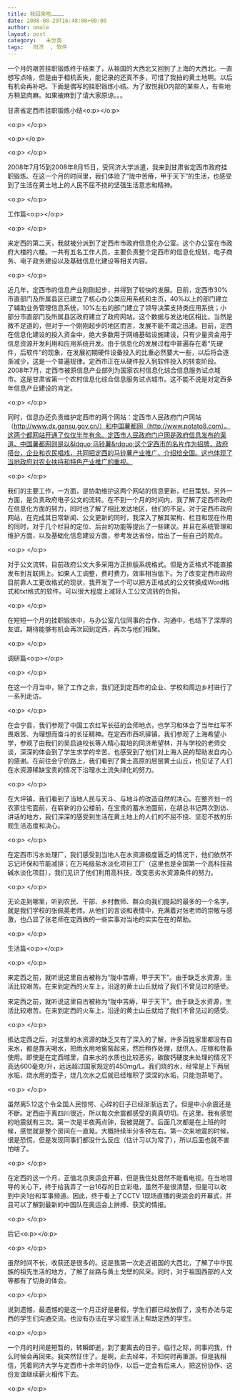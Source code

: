 ```yaml
---
title: 我回来啦…………
date: 2008-08-29T16:48:00+00:00
author: omale
layout: post
category:   未分类  
tags:   同济  , 软件
---
```

一个月的艰苦挂职锻炼终于结束了，从祖国的大西北又回到了上海的大西北。一直想写点啥，但是由于相机丢失，能记录的还真不多，可惜了我拍的黄土地啊。以后有机会再补吧。下面是偶写的挂职锻炼小结。为了取悦我D内部的某些人，有些地方稍显肉麻。如果被麻到了请大家原谅。。。

甘肃省定西市挂职锻炼小结<o:p></o:p>

<o:p> </o:p>

<o:p></o:p>

<o:p> </o:p>

2008年7月15到2008年8月15日，受同济大学派遣，我来到甘肃省定西市政府挂职锻炼。在这一个月的时间里，我们体验了&ldquo;陇中苦瘠，甲于天下&rdquo;的生活，也感受到了生活在黄土地上的人民不屈不挠的坚强生活意志和精神。

<o:p> </o:p>

工作篇<o:p></o:p>

<o:p> </o:p>

来定西的第二天，我就被分派到了定西市市政府信息化办公室。这个办公室在市政府大楼的六楼。一共有五名工作人员，主要负责整个定西市的信息化规划，电子商务、电子政务建设以及基础信息化建设等相关内容。

<o:p> </o:p>

近几年，定西市的信息产业刚刚起步，并得到了较快的发展。目前，定西市30%市直部门及所属县区已建立了核心办公类应用系统和主页，40%以上的部门建立了辅助业务管理信息系统，10%左右的部门建立了领导决策支持类应用系统；小部分市直部门及所属县区政府建立了政府网站。这个数据与发达地区相比，当然是微不足道的，但对于一个刚刚起步的地区而言，发展不能不谓之迅速。目前，定西在信息化建设的投入资金中，绝大多数用于网络基础设施建设，只有少量资金用于信息资源开发利用和应用系统开发。由于信息化的发展过程中普遍存在着&ldquo;先硬件，后软件&rdquo;的现象，在发展初期硬件设备投入的比重必然要大一些，以后将会逐渐减少，这是一个普遍规律。定西市正在从硬件投入到软件投入的转变阶段。2008年7月，定西市被原信息产业部列为国家农村信息化综合信息服务试点城市。这是甘肃省第一个农村信息化综合信息服务试点城市。这不能不说是对定西多年信息产业建设的肯定。

<o:p> </o:p>

同时，信息办还负责维护定西市的两个网站：定西市人民政府门户网站（http://www.dx.gansu.gov.cn/）和中国薯都网（http://www.potato8.com）。这两个都网站开通了仅仅半年有余。定西市人民政府门户网是政府信息发布的渠道。中国薯都网则是以&ldquo;马铃薯&rdquo;这个定西市的名片作为招牌，政府搭台，企业和农民唱戏，共同把定西的马铃薯产业推广、介绍给全国。这也体现了当地政府对农业扶持和特色产业推广的重视。

<o:p> </o:p>

我们的主要工作，一方面，是协助维护这两个网站的信息更新，栏目策划。另外一方面，是负责政府电子公文的流转。在不到一个月的时间内，我了解了定西市政府在信息化方面的努力，同时也了解了相比发达地区，他们的不足。对于定西市政府网站，在完成其日常新闻、公文更新的同时，我深入了解其架构、栏目和现在作用的同时，对于几个栏目的定位、后台的功能等提出了一些建议。并且在系统管理和维护方面，以及基础化信息建设方面，参考发达省份，给出了一些自己的观点。

<o:p> </o:p>

对于公文流转，目前政府公文大多采用方正排版系统格式。但是方正格式不能直接发布到互联网上。如果人工调整，费时费力，效率相当低下。为了改变定西市政府目前靠人工更改格式的现状，我开发了一个可以把方正格式的公文转换成Word格式和txt格式的软件。可以很大程度上减轻人工公文流转的负担。

<o:p> </o:p>

在短短一个月的挂职锻炼中，与办公室几位同事的合作、沟通中，也结下了深厚的友谊。期待能够有机会再次回到定西，再次与他们相聚。

<o:p> </o:p>

调研篇<o:p></o:p>

<o:p> </o:p>

在这一个月当中，除了工作之余，我们还到定西市的企业、学校和周边乡村进行了一系列走访。

<o:p> </o:p>

在会宁县，我们参观了中国工农红军长征的会师地点，也学习和体会了当年红军不畏艰苦、为理想而奋斗的长征精神。在定西市西巩驿镇，我们参观了上海希望小学，参观了由我们的吴启迪校长等人精心栽培的同济希望林，并与学校的老师交谈，深深的体会到了学生求学的辛苦，也感受到了他们对上海人民的帮助发自内心的感谢。在前往会宁的路上，我们看到了黄土高原的层层黄土山丘，也见证了人们在水资源稀缺宝贵的情况下治理水土流失绿化的努力。

<o:p> </o:p>

在大坪镇，我们看到了当地人民与天斗、与地斗的改造自然的决心。在整齐划一的农家住宅面前，在崭新的办公楼前，在宝贵的蓄水池面前，在胡总书记两次到访、讲话的地方，我们深深的感受到生活在黄土地上的人们的不屈不挠、坚忍不拔的乐观生活态度和决心。

<o:p> </o:p>

在定西市污水处理厂，我们感受到当地人在水资源极度匮乏的情况下，他们依然不忘记环保和节能减排；在万吨级盐水淡化项目工厂（这里也是全国第一个高科技盐碱水淡化项目），我们见识了他们利用高科技，改变恶劣水资源条件的努力。

<o:p> </o:p>

无论走到哪里，听到农民、干部、乡村教师、群众向我们提起的最多的一个名字，就是我们学校的张佩英老师。从他们的言谈和表情中，充满着对张老师的崇敬与感激，也凸显了张老师在定西做的一些实事对当地的实实在在的帮助。

<o:p> </o:p>

生活篇<o:p></o:p>

<o:p> </o:p>

来定西之前，就听说这里自古被称为&ldquo;陇中苦瘠，甲于天下&rdquo;。由于缺乏水资源，生活比较艰苦。在来到定西的火车上，沿途的黄土山丘就给了我们不曾见过的感受。

来定西之前，就听说这里自古被称为&ldquo;陇中苦瘠，甲于天下&rdquo;。由于缺乏水资源，生活比较艰苦。在来到定西的火车上，沿途的黄土山丘就给了我们不曾见过的感受。

<o:p> </o:p>

抵达定西之后，对这里的水资源的缺乏又有了深入的了解，许多百姓家里都没有自来水，都是靠天喝水，把雨水用地窖窖起来，然后稍作处理，就供人、庄稼和牲畜使用。即使是在定西城里，自来水的水质也比较恶劣，碳酸钙硬度未处理的情况下高达600毫克/升，远远超过国家规定的450mg/L。我们烧的水，经常是上下两层水垢，烧水用的壶子，烧几次水之后就已经堆积了深深的水垢，只能泡茶喝了。

<o:p> </o:p>

虽然离5.12这个令全国人民惊愕、心碎的日子已经渐渐远去了。但是中小余震还是不断。定西由于离四川很近，所以每次余震都感受的真真切切。在这里、我有感觉的地震就有三次。第一次是半夜两点钟，我被晃醒了。后面几次都是在上班的时候，感觉就是整个房间在一直晃。大概持续半分多钟左右。第一次来地震的时候，很是恐慌，但是发现同事们都没什么反应（估计习以为常了），所以后面也就不害怕啥了。

<o:p> </o:p>

在定西的这一个月，正值北京奥运会开幕，但是我住处居然不能看电视。在当地领导的关心下，终于给我弄了一台16存的日立彩电，虽然不是很清楚，但是可以收到中央1台和军事频道。因此，终于看上了CCTV 1现场直播的奥运会的开幕式，并且可以了解到最新的中国队在奥运会上拼搏、获奖的情报。

<o:p> </o:p>

后记<o:p></o:p>

<o:p> </o:p>

虽然时间不长，收获还是很多的。这是我第一次走近祖国的大西北，了解了中华民族的祖先生活的地方，了解了丝路与黄土戈壁的风采。同时，对于祖国西部的人文等都有了切身的体会。

<o:p> </o:p>

说到遗憾，最遗憾的是这一个月正好是暑假，学生们都已经放假了，没有办法与定西的学生们沟通交流。也没有办法在学习或生活上帮助定西的学生。

<o:p> </o:p>

一个月的时间是短暂的，转瞬即逝，到了要离去的日子。临行之际，同事问我，什么时候会再回来。我突然怔住了。是啊，此去经年，不知何时再重游。但是我相信，凭着同济大学与定西市十余年的协作，以后一定会有后来人，把这份协作、这份友谊继续薪火相传下去。

<o:p> </o:p>